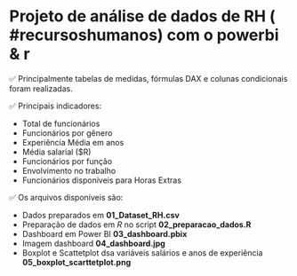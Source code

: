 # Projeto de análise de dados de RH ( #recursoshumanos) com o powerbi & r

✅ Principalmente tabelas de medidas, fórmulas DAX e colunas condicionais foram realizadas.

✅ Principais indicadores:
- Total de funcionários
- Funcionários por gênero
- Experiência Média em anos
- Média salarial ($R)
- Funcionários por função
- Envolvimento no trabalho
- Funcionários disponíveis para Horas Extras

✅ Os arquivos disponíveis são: 
 - Dados preparados em **01_Dataset_RH.csv**
 - Preparação de dados em *R* no script **02_preparacao_dados.R**
 - Dashboard em Power BI **03_dashboard.pbix**
 - Imagem dashboard **04_dashboard.jpg**
 - Boxplot e Scattetplot dsa variáveis salários e anos de experiência **05_boxplot_scarttetplot.png**
